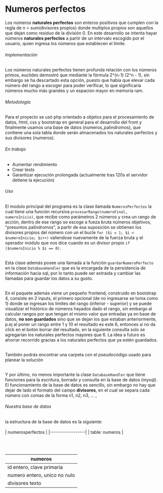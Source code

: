 # Numeros perfectos
 
Los números **naturales perfectos** son enteros positivos que cumplen con la regla de  n = sum(divisores propios) donde multiplos propios son aquellos que dejan como residuo de la división 0.
En este desarrollo se intenta hayar números **naturales perfectos** a partir de un intervalo escogido por el usuario, quien ingresa los números que establecen el límite.
 
###### Implementación

Los números naturales perfectos tienen profunda relación con los números primos, euclides demostró que mediante la fórmula
2^(n-1) (2^n - 1), sin embargo se ha descartado esta opción, puesto que había que elevar cada número del rango a escoger para poder verificar, lo que significaría números mucho más grandes y un espacion mayor en memoria ram.

###### Metodología

Para el proyecto se usó php orientado a objetos para el procesamiento de datos, html, css y bootstrap en general para el desarrollo del front y finalmente usamos una base de datos (numeros_palindromos), que contiene una sola tabla donde serán almacenados los naturales perfectos y sus divisores (numeros).

###### En trabajo

- Aumentar rendimiento
- Crear tests
- Garantizar ejecución prolongada (actualmente tras 120s el servidor detiene la ejecución)

###### Uso

El modulo principal del programa es la clase llamada `NumerosPerfectos` la cual tiene una función recursiva `procesarRango(numeroFinal, numeroInicio)`,  que recibe como parámetros 2 números y crea un rango de acción, dentro de ese rango se escoge a fueza bruta números objetivos, "presuntos palíndromos", a partir de esa suposición se obtienen los divisores propios del número con un el bucle `for ($i = 1; $i < $numeroInicio; $i++)` valiendose nuevamente de la fuerza bruta y el operador módulo que nos dice cuando es un divisor propio `if ($numeroInicio % $i == 0)`.<br/><br/>

Esta clase además posee una llamada a la función `guardarNumeroPerfecto`  en la clase `DatabaseHandler` que es la encargada de la persistencia de información hacia sql, por lo tanto puede ser extraida y cambiar las llamadas para guardar los datos a su gusto.<br/><br/>

En el paquete además viene un pequeño frontend, construido en bootstrap 4, consiste en 2 inputs, el primero opcional (de no ingresarse se toma como 1) donde se ingresan los límites del rango (inferior - superior) y se puede visualizar el histórico de números hayados dado el rango, sin embargo al calcular rangos por que tengan el mismo valor que entradas ya en base de datos, **no son guardados** sino que se dejan los que estaban anteriormente, p.ej al poner un rango entre 1 y 10 el resultado es este 6, entonces si no da click en el botón borrar del resultado, en la siguiente consulta solo se agregarían los naturales perfectos mayores que 6. La idea a futuro es ahorrar recorrido gracias a los naturales perfectos que ya estén guardados.<br/><br/>

También podrás encontrar una carpeta con el pseudocódigo usado para planear la solución<br/><br/>

Y por último, no menos importante la clase `DatabaseHandler`  que tiene funciones para la escritura, borrado y consulta en la base de datos (mysql).<br/>
El funcionamiento de la base de datos es sencillo, sin embargo no hay que dejar de lado el formato del campo **divisores**, en el cual se separa cada número con comas de la forma n1, n2, n3, ... ,<br/>

###### Nuestra base de datos

la estructura de la base de datos es la siguiente:<br/><br/>
| numerosperfectos |
|------------------|
| table: numeros   |

<br/><br/>

numeros                                        |
---------------------------------------------- |
id entero, clave primaria                      |
numero entero, unico no nulo                   |
divisores texto                                |
